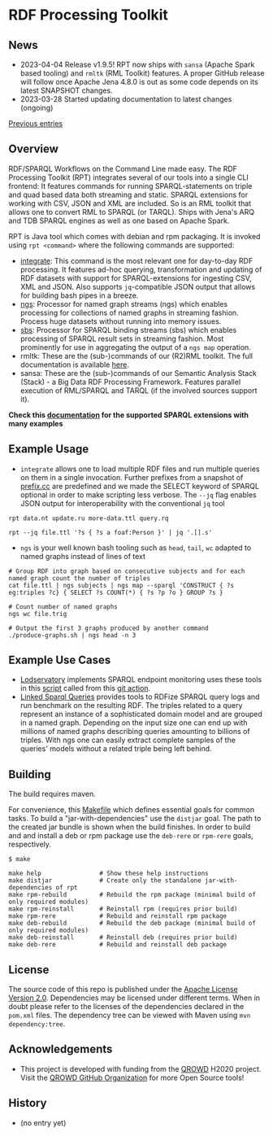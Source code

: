 # RDF Processing Toolkit

## News

* 2023-04-04 Release v1.9.5! RPT now ships with `sansa` (Apache Spark based tooling) and `rmltk` (RML Toolkit) features. A proper GitHub release will follow once Apache Jena 4.8.0 is out as some code depends on its latest SNAPSHOT changes.
* 2023-03-28 Started updating documentation to latest changes (ongoing)

[Previous entries](#History)


## Overview

RDF/SPARQL Workflows on the Command Line made easy. The RDF Processing Toolkit (RPT) integrates several of our tools into a single CLI frontend:
It features commands for running SPARQL-statements on triple and quad based data both streaming and static.
SPARQL extensions for working with CSV, JSON and XML are included. So is an RML toolkit that allows one to convert RML to SPARQL (or TARQL).
Ships with Jena's ARQ and TDB SPARQL engines as well as one based on Apache Spark.

RPT is Java tool which comes with debian and rpm packaging. It is invoked using `rpt <command>` where the following commands are supported:

* [integrate](README-SI.md): This command is the most relevant one for day-to-day RDF processing. It features ad-hoc querying, transformation and updating of RDF datasets with support for SPARQL-extensions for ingesting CSV, XML and JSON. Also supports `jq`-compatible JSON output that allows for building bash pipes in a breeze.
* [ngs](README-NGS.md): Processor for named graph streams (ngs) which enables processing for collections of named graphs in streaming fashion. Process huge datasets without running into memory issues.
* [sbs](README-SBS.md): Processor for SPARQL binding streams (sbs) which enables processing of SPARQL result sets in streaming fashion. Most prominently for use in aggregating the output of a `ngs map` operation.
* rmltk: These are the (sub-)commands of our (R2)RML toolkit. The full documentation is available [here](https://github.com/SmartDataAnalytics/r2rml-api-jena).
* sansa: These are the (sub-)commands of our Semantic Analysis Stack (Stack) - a Big Data RDF Processing Framework. Features parallel execution of RML/SPARQL and TARQL (if the involved sources support it).


**Check this [documentation](doc) for the supported SPARQL extensions with many examples**

## Example Usage

* `integrate` allows one to load multiple RDF files and run multiple queries on them in a single invocation. Further prefixes from a snapshot of [prefix.cc](https://prefix.cc) are predefined and we made the SELECT keyword of SPARQL optional in order to make scripting less verbose. The `--jq` flag enables JSON output for interoperability with the conventional `jq` tool


```
rpt data.nt update.ru more-data.ttl query.rq

rpt --jq file.ttl '?s { ?s a foaf:Person }' | jq '.[].s'
```

* `ngs` is your well known bash tooling such as `head`, `tail`, `wc` adapted to named graphs instead of lines of text
```
# Group RDF into graph based on consecutive subjects and for each named graph count the number of triples
cat file.ttl | ngs subjects | ngs map --sparql 'CONSTRUCT { ?s eg:triples ?c} { SELECT ?s COUNT(*) { ?s ?p ?o } GROUP ?s }

# Count number of named graphs
ngs wc file.trig

# Output the first 3 graphs produced by another command
./produce-graphs.sh | ngs head -n 3
```

## Example Use Cases

* [Lodservatory](https://github.com/SmartDataAnalytics/lodservatory) implements SPARQL endpoint monitoring uses these tools in this [script](https://github.com/SmartDataAnalytics/lodservatory/blob/master/update-status.sh) called from this [git action](https://github.com/SmartDataAnalytics/lodservatory/blob/master/.github/workflows/main.yml).
* [Linked Sparql Queries](https://github.com/AKSW/LSQ) provides tools to RDFize SPARQL query logs and run benchmark on the resulting RDF. The triples related to a query represent an instance of a sophisticated domain model and are grouped in a named graph. Depending on the input size one can end up with millions of named graphs describing queries amounting to billions of triples. With ngs one can easily extract complete samples of the queries' models without a related triple being left behind.


## Building
The build requires maven.

For convenience, this [Makefile](Makefile) which defines essential goals for common tasks.
To build a "jar-with-dependencies" use the `distjar` goal. The path to the created jar bundle is shown when the build finishes.
In order to build and and install a deb or rpm package use the `deb-rere` or `rpm-rere` goals, respectively.

```
$ make

make help                # Show these help instructions
make distjar             # Create only the standalone jar-with-dependencies of rpt
make rpm-rebuild         # Rebuild the rpm package (minimal build of only required modules)
make rpm-reinstall       # Reinstall rpm (requires prior build)
make rpm-rere            # Rebuild and reinstall rpm package
make deb-rebuild         # Rebuild the deb package (minimal build of only required modules)
make deb-reinstall       # Reinstall deb (requires prior build)
make deb-rere            # Rebuild and reinstall deb package
```

## License
The source code of this repo is published under the [Apache License Version 2.0](LICENSE).
Dependencies may be licensed under different terms. When in doubt please refer to the licenses of the dependencies declared in the `pom.xml` files.
The dependency tree can be viewed with Maven using `mvn dependency:tree`.


## Acknowledgements

* This project is developed with funding from the [QROWD](http://qrowd-project.eu/) H2020 project. Visit the [QROWD GitHub Organization](https://github.com/Qrowd) for more Open Source tools!

## History

* (no entry yet)

